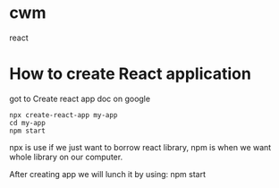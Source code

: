 # cwm
 react 
# How to create React application
got to Create react app doc on google
    
    npx create-react-app my-app
    cd my-app
    npm start

npx is use if we just want to borrow react library, npm is when we want whole library on our computer.

After creating app we will lunch it by using:
    npm start

